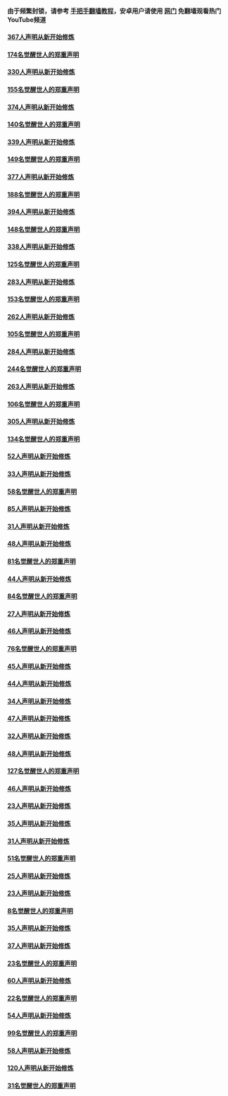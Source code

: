 #### 由于频繁封锁，请参考 [手把手翻墙教程](https://github.com/gfw-breaker/guides/wiki/)，安卓用户请使用 [网门](https://github.com/gfw-breaker/nogfw/blob/master/dl.md?t=06012201) 免翻墙观看热门YouTube频道 

#### [367人声明从新开始修炼](../pages/91/426421.md?t=06012201) 

#### [174名觉醒世人的郑重声明](../pages/91/426420.md?t=06012201) 

#### [330人声明从新开始修炼](../pages/91/426139.md?t=06012201) 

#### [155名觉醒世人的郑重声明](../pages/91/426138.md?t=06012201) 

#### [374人声明从新开始修炼](../pages/91/425811.md?t=06012201) 

#### [140名觉醒世人的郑重声明](../pages/91/425810.md?t=06012201) 

#### [339人声明从新开始修炼](../pages/91/425690.md?t=06012201) 

#### [149名觉醒世人的郑重声明](../pages/91/425689.md?t=06012201) 

#### [377人声明从新开始修炼](../pages/91/424867.md?t=06012201) 

#### [188名觉醒世人的郑重声明](../pages/91/424866.md?t=06012201) 

#### [394人声明从新开始修炼](../pages/91/423914.md?t=06012201) 

#### [148名觉醒世人的郑重声明](../pages/91/423913.md?t=06012201) 

#### [338人声明从新开始修炼](../pages/91/423540.md?t=06012201) 

#### [125名觉醒世人的郑重声明](../pages/91/423539.md?t=06012201) 

#### [283人声明从新开始修炼](../pages/91/423296.md?t=06012201) 

#### [153名觉醒世人的郑重声明](../pages/91/423295.md?t=06012201) 

#### [262人声明从新开始修炼](../pages/91/423004.md?t=06012201) 

#### [105名觉醒世人的郑重声明](../pages/91/423003.md?t=06012201) 

#### [284人声明从新开始修炼](../pages/91/422707.md?t=06012201) 

#### [244名觉醒世人的郑重声明](../pages/91/422706.md?t=06012201) 

#### [263人声明从新开始修炼](../pages/91/422553.md?t=06012201) 

#### [106名觉醒世人的郑重声明](../pages/91/422552.md?t=06012201) 

#### [305人声明从新开始修炼](../pages/91/422153.md?t=06012201) 

#### [134名觉醒世人的郑重声明](../pages/91/422152.md?t=06012201) 

#### [52人声明从新开始修炼](../pages/91/421846.md?t=06012201) 

#### [33人声明从新开始修炼](../pages/91/421804.md?t=06012201) 

#### [58名觉醒世人的郑重声明](../pages/91/421845.md?t=06012201) 

#### [85人声明从新开始修炼](../pages/91/421769.md?t=06012201) 

#### [31人声明从新开始修炼](../pages/91/421763.md?t=06012201) 

#### [48人声明从新开始修炼](../pages/91/421605.md?t=06012201) 

#### [81名觉醒世人的郑重声明](../pages/91/421656.md?t=06012201) 

#### [44人声明从新开始修炼](../pages/91/421544.md?t=06012201) 

#### [84名觉醒世人的郑重声明](../pages/91/421543.md?t=06012201) 

#### [27人声明从新开始修炼](../pages/91/421465.md?t=06012201) 

#### [46人声明从新开始修炼](../pages/91/421454.md?t=06012201) 

#### [76名觉醒世人的郑重声明](../pages/91/421453.md?t=06012201) 

#### [45人声明从新开始修炼](../pages/91/421452.md?t=06012201) 

#### [44人声明从新开始修炼](../pages/91/421422.md?t=06012201) 

#### [34人声明从新开始修炼](../pages/91/421322.md?t=06012201) 

#### [47人声明从新开始修炼](../pages/91/421264.md?t=06012201) 

#### [32人声明从新开始修炼](../pages/91/421225.md?t=06012201) 

#### [48人声明从新开始修炼](../pages/91/421202.md?t=06012201) 

#### [127名觉醒世人的郑重声明](../pages/91/421224.md?t=06012201) 

#### [46人声明从新开始修炼](../pages/91/421203.md?t=06012201) 

#### [23人声明从新开始修炼](../pages/91/421138.md?t=06012201) 

#### [35人声明从新开始修炼](../pages/91/421122.md?t=06012201) 

#### [31人声明从新开始修炼](../pages/91/421081.md?t=06012201) 

#### [51名觉醒世人的郑重声明](../pages/91/421080.md?t=06012201) 

#### [25人声明从新开始修炼](../pages/91/421020.md?t=06012201) 

#### [23人声明从新开始修炼](../pages/91/420884.md?t=06012201) 

#### [8名觉醒世人的郑重声明](../pages/91/420883.md?t=06012201) 

#### [35人声明从新开始修炼](../pages/91/420809.md?t=06012201) 

#### [37人声明从新开始修炼](../pages/91/420766.md?t=06012201) 

#### [23名觉醒世人的郑重声明](../pages/91/420765.md?t=06012201) 

#### [60人声明从新开始修炼](../pages/91/420727.md?t=06012201) 

#### [22名觉醒世人的郑重声明](../pages/91/420726.md?t=06012201) 

#### [54人声明从新开始修炼](../pages/91/420529.md?t=06012201) 

#### [99名觉醒世人的郑重声明](../pages/91/420528.md?t=06012201) 

#### [58人声明从新开始修炼](../pages/91/420198.md?t=06012201) 

#### [120人声明从新开始修炼](../pages/91/420141.md?t=06012201) 

#### [31名觉醒世人的郑重声明](../pages/91/420197.md?t=06012201) 

